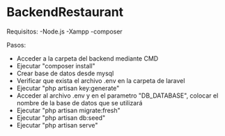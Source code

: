 # BackendRestaurant

Requisitos:
-Node.js
-Xampp
-composer

Pasos:
- Acceder a la carpeta del backend mediante CMD
- Ejecutar "composer install"
- Crear base de datos desde mysql
- Verificar que exista el archivo .env en la carpeta de laravel
- Ejecutar "php artisan key:generate"
- Acceder al archivo .env y en el parametro "DB_DATABASE", colocar el nombre de la base de datos que se utilizará
- Ejecutar "php artisan migrate:fresh"
- Ejecutar "php artisan db:seed"
- Ejecutar "php artisan serve"
